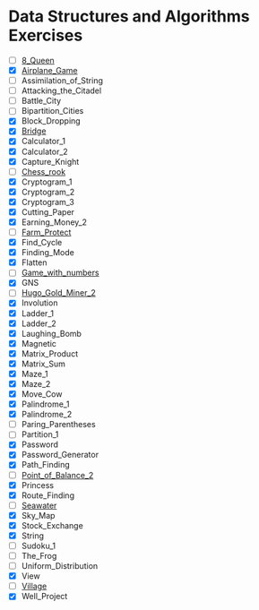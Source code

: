 # Data Structures and Algorithms Exercises

- [ ] [8_Queen](./8_Queen/README.md)
- [x] [Airplane_Game](./Airplane_Game/README.md)
- [ ] Assimilation_of_String
- [ ] Attacking_the_Citadel
- [ ] Battle_City
- [ ] Bipartition_Cities
- [x] Block_Dropping
- [x] [Bridge](./Bridge/README_vi.md)
- [x] Calculator_1
- [x] Calculator_2
- [x] Capture_Knight
- [ ] [Chess_rook](./Chess_rook/README.md)
- [x] Cryptogram_1
- [x] Cryptogram_2
- [x] Cryptogram_3
- [x] Cutting_Paper
- [x] Earning_Money_2
- [ ] [Farm_Protect](./Farm_Protect/README_vi.md)
- [x] Find_Cycle
- [x] Finding_Mode
- [x] Flatten
- [ ] [Game_with_numbers](./Game_with_numbers/README.md)
- [x] GNS
- [ ] [Hugo_Gold_Miner_2](./Hugo_Gold_Miner_2/README_vi.md)
- [x] Involution
- [x] Ladder_1
- [x] Ladder_2
- [x] Laughing_Bomb
- [x] Magnetic
- [x] Matrix_Product
- [x] Matrix_Sum
- [x] Maze_1
- [x] Maze_2
- [x] Move_Cow
- [x] Palindrome_1
- [x] Palindrome_2
- [ ] Paring_Parentheses
- [ ] Partition_1
- [x] Password
- [x] Password_Generator
- [x] Path_Finding
- [ ] [Point_of_Balance_2](./Point_of_Balance_2/README.md)
- [x] Princess
- [x] Route_Finding
- [ ] [Seawater](./Seawater/README.md)
- [x] Sky_Map
- [x] Stock_Exchange
- [x] String
- [ ] Sudoku_1
- [ ] The_Frog
- [ ] Uniform_Distribution
- [x] View
- [ ] [Village](./Village/README.md)
- [x] Well_Project
